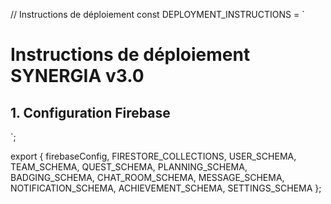 // Instructions de déploiement
const DEPLOYMENT_INSTRUCTIONS = `
# Instructions de déploiement SYNERGIA v3.0

## 1. Configuration Firebase
`;

export {
  firebaseConfig,
  FIRESTORE_COLLECTIONS,
  USER_SCHEMA,
  TEAM_SCHEMA,
  QUEST_SCHEMA,
  PLANNING_SCHEMA,
  BADGING_SCHEMA,
  CHAT_ROOM_SCHEMA,
  MESSAGE_SCHEMA,
  NOTIFICATION_SCHEMA,
  ACHIEVEMENT_SCHEMA,
  SETTINGS_SCHEMA
};
